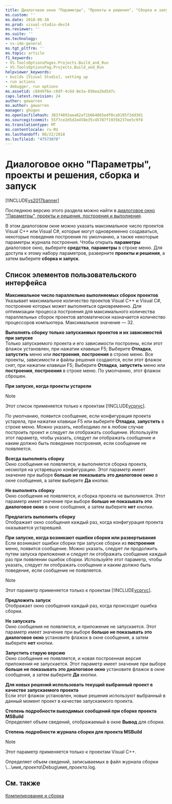 ```yaml
---
title: Диалоговое окно "Параметры", "Проекты и решения", "Сборка и запуск" | Документация Майкрософт
ms.custom: ''
ms.date: 2018-06-30
ms.prod: visual-studio-dev14
ms.reviewer: ''
ms.suite: ''
ms.technology:
- vs-ide-general
ms.tgt_pltfrm: ''
ms.topic: article
f1_keywords:
- VS.ToolsOptionsPages.Projects.Build_and_Run
- VS.ToolsOptionsPag.Projects.Build_and_Run
helpviewer_keywords:
- builds [Visual Studio], setting up
- run actions
- debugger, run options
ms.assetid: c884976e-c0df-4c6d-8e3a-856ea2bd547c
caps.latest.revision: 24
author: gewarren
ms.author: gewarren
manager: ghogen
ms.openlocfilehash: 38374893aea62af1b664065edf0ca9195f3dd301
ms.sourcegitcommit: 55f7ce2d5d2e458e35c45787f1935b237ee5c9f8
ms.translationtype: MT
ms.contentlocale: ru-RU
ms.lasthandoff: 08/22/2018
ms.locfileid: "47573078"
---
```

# <a name="options-dialog-box--projects-and-solutions-build-and-run"></a>Диалоговое окно "Параметры",  проекты и решения, сборка и запуск
[!INCLUDE[vs2017banner](../../includes/vs2017banner.md)]

Последнюю версию этого раздела можно найти в [диалоговое окно "Параметры", проекты и решения, построения и выполнения](https://docs.microsoft.com/visualstudio/ide/reference/options-dialog-box-projects-and-solutions-build-and-run).  
  
  
В этом диалоговом окне можно указать максимальное число проектов Visual C++ или Visual C#, которые могут одновременно создаваться, некоторые поведения построения по умолчанию, а также некоторые параметры журнала построения. Чтобы открыть **параметры** диалоговое окно, выберите **средства**, **параметры** в строке меню. Для доступа к этому набору параметров, разверните **проекты и решения**, а затем выберите **сборка и запуск**.  
  
## <a name="uielement-list"></a>Список элементов пользовательского интерфейса  
 **Максимальное число параллельно выполняемых сборок проектов**  
 Указывает максимальное количество проектов Visual C++ и Visual C#, построение которых может выполняться одновременно. Для оптимизации процесса построения для максимального количества параллельных сборок проектов автоматически назначается количество процессоров компьютера. Максимальное значение — 32.  
  
 **Выполнять сборку только запускаемых проектов и их зависимостей при запуске**  
 Только запускаемого проекта и его зависимости построены, если этот флажок установлен, при нажатии клавиши F5; Выберите **Отладка**, **запустить** меню или **построения**, **построения** в строке меню. Все проекты, зависимости и файлы решения создаются, если этот флажок снят, при нажатии клавиши F5; Выберите **Отладка**, **запустить** меню или **построения**, **построения** в строке меню. По умолчанию, этот флажок сброшен.  
  
 **При запуске, когда проекты устарели**  
 > [!NOTE]
>  Этот список применяется только к проектам [!INCLUDE[vcprvc](../../includes/vcprvc-md.md)].  
  
 По умолчанию, появится сообщение, если конфигурация проекта устарела, при нажатии клавиши F5 или выберите **Отладка**, **запустить** в строке меню. Можно указать, необходимо ли в любом случае построить проект и следует ли отображать сообщение. Используйте этот параметр, чтобы указать, следует ли отображать сообщение и каким должно быть поведение построения, если сообщение не появляется.  
  
 **Всегда выполнять сборку**  
 Окно сообщения не появляется, и выполняется сборка проекта, несмотря на устаревшую конфигурацию. Этот параметр имеет значение при выборе **больше не показывать это диалоговое окно** в окне сообщения, а затем выберите **Да** кнопки.  
  
 **Не выполнять сборку**  
 Окно сообщения не появляется, и сборка проекта не выполняется. Этот параметр имеет значение при выборе **больше не показывать это диалоговое окно** в окне сообщения, а затем выберите **нет** кнопки.  
  
 **Предлагать выполнить сборку**  
 Отображает окно сообщения каждый раз, когда конфигурация проекта оказывается устаревшей.  
  
 **При запуске, когда возникают ошибки сборки или развертывания**  
 Если возникают ошибки сборки при запуске сборки из **построения** меню, появится сообщение. Можно указать, следует ли продолжить путем запуска приложения и следует ли отображать сообщение каждый раз при появлении ошибок сборки. Используйте этот параметр, чтобы указать, следует ли отображать сообщение и каким должно быть поведение, если сообщение не появляется.  
  
> [!NOTE]
>  Этот параметр применяется только к проектам [!INCLUDE[vcprvc](../../includes/vcprvc-md.md)].  
  
 **Предложить запуск**  
 Отображает окно сообщения каждый раз, когда происходит ошибка сборки.  
  
 **Не запускать**  
 Окно сообщения не появляется, и приложение не запускается. Этот параметр имеет значение при выборе **больше не показывать это диалоговое окно** установите флажок в окне сообщения, а затем выберите **нет** кнопки.  
  
 **Запустить старую версию**  
 Окно сообщения не появляется, и новая построенная версия приложения не запускается. Этот параметр имеет значение при выборе **больше не показывать это диалоговое окно** установите флажок в окне сообщения, а затем выберите **Да** кнопки.  
  
 **Для новых решений использовать текущий выбранный проект в качестве запускаемого проекта**  
 Если этот флажок установлен, новые решения используют выбранный в данный момент проект в качестве запускаемого проекта.  
  
 **Степень подробности выводимых сообщений при сборке проекта MSBuild**  
 Определяет объем сведений, отображаемый в окне **Вывод** для сборки.  
  
 **Степень подробности журнала сборки для проекта MSBuild**  
 > [!NOTE]
>  Этот параметр применяется только к проектам Visual C++.  
  
 Определяет объем сведений, записываемых в файл журнала сборки \\...\\*имя_проекта*\Debug\\*имя_проекта*.log.  
  
## <a name="see-also"></a>См. также  
 [Компилирование и сборка](../../ide/compiling-and-building-in-visual-studio.md)



